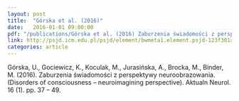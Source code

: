 ```yaml
---
layout: post
title:  "Górska et al. (2016)"
date:   2016-01-01 09:00:00
pdf: "/publications/Górska et al. (2016) Zaburzenia świadomości z perspektywy neuroobrazowania.pdf"
link: http://psjd.icm.edu.pl/psjd/element/bwmeta1.element.psjd-123f301a-6a38-46ab-a198-d097255e0596
categories: article
---
```


Górska, U., Gociewicz, K., Koculak, M., Jurasińska, A., Brocka, M., Binder, M. (2016). Zaburzenia świadomości z perspektywy neuroobrazowania. (Disorders of consciousness – neuroimagining perspective). Aktualn Neurol. 16 (1). pp. 37 – 49.
